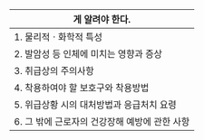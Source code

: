 | 게 알려야 한다. |
| --- |
| 1. 물리적ㆍ화학적 특성 |
| 2. 발암성 등 인체에 미치는 영향과 증상 |
| 3. 취급상의 주의사항 |
| 4. 착용하여야 할 보호구와 착용방법 |
| 5. 위급상황 시의 대처방법과 응급처치 요령 |
| 6. 그 밖에 근로자의 건강장해 예방에 관한 사항 |